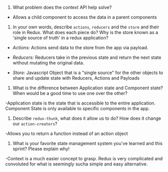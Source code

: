 1. What problem does the context API help solve?
- Allows a child component to access the data in a parent components 

1. In your own words, describe `actions`, `reducers` and the `store` and their role in Redux. What does each piece do? Why is the store known as a 'single source of truth' in a redux application?

- *Actions:* Actions send data to the store from the app via payload.

- *Reducers:* Reducers take in the previous state and return the next state without mutating the original data.

- *Store:* Javascript Object that is a "single source" for the other objects to share and update state with Reducers, Actions and Payloads

1. What is the difference between Application state and Component state? When would be a good time to use one over the other?

-Application state is the state that is accessible to the entire application. Component State is only available to specific components in the app. 

1. Describe `redux-thunk`, what does it allow us to do? How does it change our `action-creators`?

-Allows you to return a function instead of an action object

1. What is your favorite state management system you've learned and this sprint? Please explain why!

-Context is a much easier concept to grasp. Redux is very complicated and convoluted for what is seemingly sucha simple and easy alternative.
